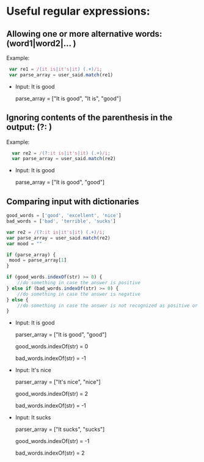 # Useful regular expressions:


## Allowing one or more alternative words: (word1|word2|... )

 Example:
 
 ```javascript
  var re1 = /(it is|it's|it) (.+)/i;
  var parse_array = user_said.match(re1) 
```

  - Input: It is good 
    
    parse_array = ["It is good", "It is", "good"]


## Ignoring contents of the parenthesis in the output: (?: )

 Example:

```javascript
  var re2 = /(?:it is|it's|it) (.+)/i;
  var parse_array = user_said.match(re2) 
```

  - Input: It is good 

    parse_array = ["It is good", "good"]


## Comparing input with dictionaries

```javascript
good_words = ['good', 'excellent', 'nice']
bad_words = ['bad', 'terrible', 'sucks']

var re2 = /(?:it is|it's|it) (.+)/i;
var parse_array = user_said.match(re2) 
var mood = ""

if (parse_array) {
 mood = parse_array[1]
}

if (good_words.indexOf(str) >= 0) {
    //do something in case the answer is positive
} else if (bad_words.indexOf(str) >= 0) {
    //do something in case the answer is negative
} else {
    //do something in case the answer is not recognized as positive or negative
}
```

  - Input: It is good
    
    parser_array = ["It is good", "good"]
    
    good_words.indexOf(str) = 0
    
    bad_words.indexOf(str) = -1

  - Input: It's nice
  
    parser_array = ["It's nice", "nice"]

    good_words.indexOf(str) = 2
  
    bad_words.indexOf(str) = -1

  - Input: It sucks
    
    parser_array = ["It sucks", "sucks"]
    
    good_words.indexOf(str) = -1
    
    bad_words.indexOf(str) = 2

